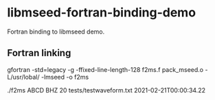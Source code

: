 # libmseed-fortran-binding-demo
Fortran binding to libmseed demo.

## Fortran linking
 gfortran -std=legacy -g -ffixed-line-length-128 f2ms.f pack_mseed.o -L/usr/lobal/ -lmseed -o f2ms

./f2ms ABCD BHZ 20 tests/testwaveform.txt 2021-02-21T00:00:34.22
